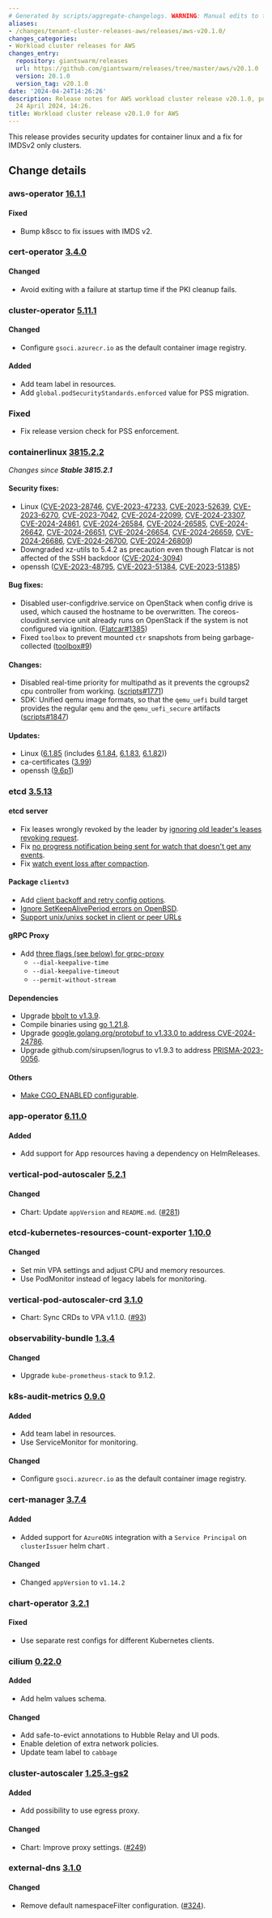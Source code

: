 ```yaml
---
# Generated by scripts/aggregate-changelogs. WARNING: Manual edits to this files will be overwritten.
aliases:
- /changes/tenant-cluster-releases-aws/releases/aws-v20.1.0/
changes_categories:
- Workload cluster releases for AWS
changes_entry:
  repository: giantswarm/releases
  url: https://github.com/giantswarm/releases/tree/master/aws/v20.1.0
  version: 20.1.0
  version_tag: v20.1.0
date: '2024-04-24T14:26:26'
description: Release notes for AWS workload cluster release v20.1.0, published on
  24 April 2024, 14:26.
title: Workload cluster release v20.1.0 for AWS
---
```


This release provides security updates for container linux and a fix for IMDSv2 only clusters.

## Change details


### aws-operator [16.1.1](https://github.com/giantswarm/aws-operator/releases/tag/v16.1.1)

#### Fixed
- Bump k8scc to fix issues with IMDS v2.



### cert-operator [3.4.0](https://github.com/giantswarm/cert-operator/releases/tag/v3.4.0)

#### Changed
- Avoid exiting with a failure at startup time if the PKI cleanup fails.



### cluster-operator [5.11.1](https://github.com/giantswarm/cluster-operator/releases/tag/v5.11.1)

#### Changed
- Configure `gsoci.azurecr.io` as the default container image registry.
#### Added
- Add team label in resources.
- Add `global.podSecurityStandards.enforced` value for PSS migration.
### Fixed
- Fix release version check for PSS enforcement.


### containerlinux [3815.2.2](https://www.flatcar-linux.org/releases/#release-3815.2.2)

 _Changes since **Stable 3815.2.1**_
 
 #### Security fixes:
 
 - Linux ([CVE-2023-28746](https://nvd.nist.gov/vuln/detail/CVE-2023-28746), [CVE-2023-47233](https://nvd.nist.gov/vuln/detail/CVE-2023-47233), [CVE-2023-52639](https://nvd.nist.gov/vuln/detail/CVE-2023-52639), [CVE-2023-6270](https://nvd.nist.gov/vuln/detail/CVE-2023-6270), [CVE-2023-7042](https://nvd.nist.gov/vuln/detail/CVE-2023-7042), [CVE-2024-22099](https://nvd.nist.gov/vuln/detail/CVE-2024-22099), [CVE-2024-23307](https://nvd.nist.gov/vuln/detail/CVE-2024-23307), [CVE-2024-24861](https://nvd.nist.gov/vuln/detail/CVE-2024-24861), [CVE-2024-26584](https://nvd.nist.gov/vuln/detail/CVE-2024-26584), [CVE-2024-26585](https://nvd.nist.gov/vuln/detail/CVE-2024-26585), [CVE-2024-26642](https://nvd.nist.gov/vuln/detail/CVE-2024-26642), [CVE-2024-26651](https://nvd.nist.gov/vuln/detail/CVE-2024-26651), [CVE-2024-26654](https://nvd.nist.gov/vuln/detail/CVE-2024-26654), [CVE-2024-26659](https://nvd.nist.gov/vuln/detail/CVE-2024-26659), [CVE-2024-26686](https://nvd.nist.gov/vuln/detail/CVE-2024-26686), [CVE-2024-26700](https://nvd.nist.gov/vuln/detail/CVE-2024-26700), [CVE-2024-26809](https://nvd.nist.gov/vuln/detail/CVE-2024-26809))
 - Downgraded xz-utils to 5.4.2 as precaution even though Flatcar is not affected of the SSH backdoor ([CVE-2024-3094](https://nvd.nist.gov/vuln/detail/CVE-2024-3094))
 - openssh ([CVE-2023-48795](https://nvd.nist.gov/vuln/detail/CVE-2023-48795), [CVE-2023-51384](https://nvd.nist.gov/vuln/detail/CVE-2023-51384), [CVE-2023-51385](https://nvd.nist.gov/vuln/detail/CVE-2023-51385))
 
 #### Bug fixes:
 
 - Disabled user-configdrive.service on OpenStack when config drive is used, which caused the hostname to be overwritten. The coreos-cloudinit.service unit already runs on OpenStack if the system is not configured via ignition. ([Flatcar#1385](https://github.com/flatcar/Flatcar/issues/1385))
 - Fixed `toolbox` to prevent mounted `ctr` snapshots from being garbage-collected ([toolbox#9](https://github.com/flatcar/toolbox/pull/9))
 
 #### Changes:
 
 - Disabled real-time priority for multipathd as it prevents the cgroups2 cpu controller from working. ([scripts#1771](https://github.com/flatcar/scripts/pull/1771))
 - SDK: Unified qemu image formats, so that the `qemu_uefi` build target provides the regular `qemu` and the `qemu_uefi_secure` artifacts ([scripts#1847](https://github.com/flatcar/scripts/pull/1847))
 
 #### Updates:
 
 - Linux ([6.1.85](https://lwn.net/Articles/969355) (includes [6.1.84](https://lwn.net/Articles/968254), [6.1.83](https://lwn.net/Articles/966759), [6.1.82](https://lwn.net/Articles/965607)))
 - ca-certificates ([3.99](https://firefox-source-docs.mozilla.org/security/nss/releases/nss_3_99.html))
 - openssh ([9.6p1](https://www.openssh.com/releasenotes.html#9.6p1))



### etcd [3.5.13](https://github.com/etcd-io/etcd/releases/tag/v3.5.13)

#### etcd server
- Fix leases wrongly revoked by the leader by [ignoring old leader's leases revoking request](https://github.com/etcd-io/etcd/pull/17425).
- Fix [no progress notification being sent for watch that doesn't get any events](https://github.com/etcd-io/etcd/pull/17566).
- Fix [watch event loss after compaction](https://github.com/etcd-io/etcd/pull/17612).
#### Package `clientv3`
- Add [client backoff and retry config options](https://github.com/etcd-io/etcd/pull/17363).
- [Ignore SetKeepAlivePeriod errors on OpenBSD](https://github.com/etcd-io/etcd/pull/17387).
- [Support unix/unixs socket in client or peer URLs](https://github.com/etcd-io/etcd/pull/15940)
#### gRPC Proxy
- Add [three flags (see below) for grpc-proxy](https://github.com/etcd-io/etcd/pull/17447)
  - `--dial-keepalive-time`
  - `--dial-keepalive-timeout`
  - `--permit-without-stream`
#### Dependencies
- Upgrade [bbolt to v1.3.9](https://github.com/etcd-io/etcd/pull/17483).
- Compile binaries using [go 1.21.8](https://github.com/etcd-io/etcd/pull/17537).
- Upgrade [google.golang.org/protobuf to v1.33.0 to address CVE-2024-24786](https://github.com/etcd-io/etcd/pull/17553).
- Upgrade github.com/sirupsen/logrus to v1.9.3 to address [PRISMA-2023-0056](https://github.com/etcd-io/etcd/pull/17482).
#### Others
- [Make CGO_ENABLED configurable](https://github.com/etcd-io/etcd/pull/17421).



### app-operator [6.11.0](https://github.com/giantswarm/app-operator/releases/tag/v6.11.0)

#### Added
- Add support for App resources having a dependency on HelmReleases.



### vertical-pod-autoscaler [5.2.1](https://github.com/giantswarm/vertical-pod-autoscaler-app/releases/tag/v5.2.1)

#### Changed
- Chart: Update `appVersion` and `README.md`. ([#281](https://github.com/giantswarm/vertical-pod-autoscaler-app/pull/281))



### etcd-kubernetes-resources-count-exporter [1.10.0](https://github.com/giantswarm/etcd-kubernetes-resources-count-exporter/releases/tag/v1.10.0)

#### Changed 
- Set min VPA settings and adjust CPU and memory resources.
- Use PodMonitor instead of legacy labels for monitoring.



### vertical-pod-autoscaler-crd [3.1.0](https://github.com/giantswarm/vertical-pod-autoscaler-crd/releases/tag/v3.1.0)

- Chart: Sync CRDs to VPA v1.1.0. ([#93](https://github.com/giantswarm/vertical-pod-autoscaler-crd/pull/93))



### observability-bundle [1.3.4](https://github.com/giantswarm/observability-bundle/releases/tag/v1.3.4)

#### Changed
- Upgrade `kube-prometheus-stack` to 9.1.2.



### k8s-audit-metrics [0.9.0](https://github.com/giantswarm/k8s-audit-metrics/releases/tag/v0.9.0)

#### Added
- Add team label in resources.
- Use ServiceMonitor for monitoring.
#### Changed
- Configure `gsoci.azurecr.io` as the default container image registry.



### cert-manager [3.7.4](https://github.com/giantswarm/cert-manager-app/releases/tag/v3.7.4)

#### Added
- Added support for `AzureDNS` integration with a `Service Principal` on `clusterIssuer` helm chart .
#### Changed
- Changed `appVersion` to `v1.14.2`



### chart-operator [3.2.1](https://github.com/giantswarm/chart-operator/releases/tag/v3.2.1)

#### Fixed
- Use separate rest configs for different Kubernetes clients.



### cilium [0.22.0](https://github.com/giantswarm/cilium-app/releases/tag/v0.22.0)

#### Added
- Add helm values schema.
#### Changed
- Add safe-to-evict annotations to Hubble Relay and UI pods.
- Enable deletion of extra network policies.
- Update team label to `cabbage`



### cluster-autoscaler [1.25.3-gs2](https://github.com/giantswarm/cluster-autoscaler-app/releases/tag/v1.25.3-gs2)

#### Added
- Add possibility to use egress proxy.
#### Changed
- Chart: Improve proxy settings. ([#249](https://github.com/giantswarm/cluster-autoscaler-app/pull/249))



### external-dns [3.1.0](https://github.com/giantswarm/external-dns-app/releases/tag/v3.1.0)

#### Changed
- Remove default namespaceFilter configuration. ([#324](https://github.com/giantswarm/external-dns-app/pull/324)).
